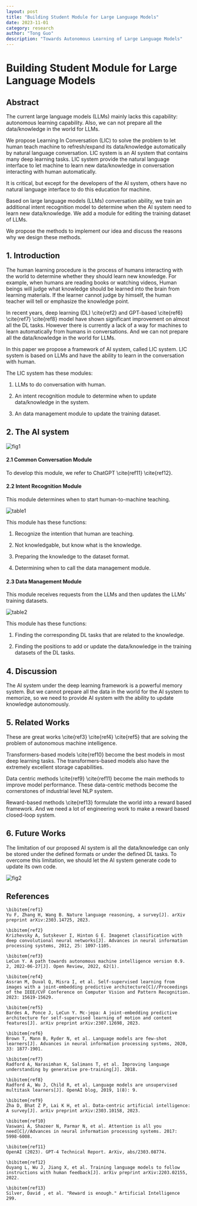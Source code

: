 ```yaml
---
layout: post
title: "Building Student Module for Large Language Models"
date: 2023-11-01
category: research
author: "Tong Guo"
description: "Towards Autonomous Learning of Large Language Models"
---
```



# Building Student Module for Large Language Models

## Abstract

The current large language models (LLMs) mainly lacks this capability: autonomous learning capability. Also, we can not prepare all the data/knowledge in the world for LLMs.

We propose Learning In Conversation (LIC) to solve the problem to let human teach machine to refresh/expand its data/knowledge automatically by natural language conversation.
LIC system is an AI system that contains many deep learning tasks. LIC system provide the natural language interface to let machine to learn new data/knowledge in conversation interacting with human automatically.

It is critical, but except for the developers of the AI system, others have no natural language interface to do this education for machine. 

Based on large language models (LLMs) conversation ability, we train an additional intent recognition model to determine when the AI system need to learn new data/knowledge. We add a module for editing the training dataset of LLMs. 

We propose the methods to implement our idea and discuss the reasons why we design these methods.

## 1. Introduction

The human learning procedure is the process of humans interacting with the world to determine whether they should learn new knowledge. For example, when humans are reading books or watching videos,  Human beings will judge what knowledge should be learned into the brain from learning materials. If the learner cannot judge by himself, the human teacher will tell or emphasize the knowledge point.

In recent years, deep learning (DL) \cite{ref2} and GPT-based \cite{ref6} \cite{ref7} \cite{ref8} model have shown significant improvement on almost all the DL tasks. However there is currently a lack of a way for machines to learn automatically from humans in conversations. And we can not prepare all the data/knowledge in the world for LLMs.
 

In this paper we propose a framework of AI system, called LIC system. LIC system is based on LLMs and have the ability to learn in the conversation with human.

The LIC system has these modules: 

1) LLMs to do conversation with human.

2) An intent recognition module to determine when to update data/knowledge in the system.

3) An data management module to update the training dataset.

## 2. The AI system

![fig1](/assets/png/auto-learn/fig1.png)

#### 2.1 Common Conversation Module

To develop this module, we refer to ChatGPT \cite{ref11} \cite{ref12}.

#### 2.2 Intent Recognition Module

This module determines when to start human-to-machine teaching.

![table1](/assets/png/auto-learn/table1.png)

This module has these functions:

1) Recognize the intention that human are teaching.

2) Not knowledgable, but know what is the knowledge.

3) Preparing the knowledge to the dataset format.

4) Determining when to call the data management module.

#### 2.3 Data Management Module

This module receives requests from the LLMs and then updates the LLMs' training datasets.

![table2](/assets/png/auto-learn/table2.png)

This module has these functions:

1) Finding the corresponding DL tasks that are related to the knowledge.
  
2) Finding the positions to add or update the data/knowledge in the training datasets of the DL tasks.

## 4. Discussion

The AI system under the deep learning framework is a powerful memory system. But we cannot prepare all the data in the world for the AI system to memorize, so we need to provide AI system with the ability to update knowledge autonomously.

## 5. Related Works

These are great works \cite{ref3} \cite{ref4} \cite{ref5} that are solving the problem of autonomous machine intelligence. 

Transformers-based models \cite{ref10} become the best models in most deep learning tasks. The transformers-based models also have the extremely excellent storage capabilities. 

Data centric methods \cite{ref9} \cite{ref11} become the main methods to improve model performance. These data-centric methods become the cornerstones of industrial level NLP system.

Reward-based methods \cite{ref13} formulate the world into a reward based framework. And we need a lot of engineering work to make a reward based closed-loop system.

## 6. Future Works

The limitation of our proposed AI system is all the data/knowledge can only be stored under the defined formats or under the defined DL tasks.
To overcome this limitation, we should let the AI system generate code to update its own code.

![fig2](/assets/png/auto-learn/fig2.png)

## References
```
\bibitem{ref1}
Yu F, Zhang H, Wang B. Nature language reasoning, a survey[J]. arXiv preprint arXiv:2303.14725, 2023.

\bibitem{ref2}
Krizhevsky A, Sutskever I, Hinton G E. Imagenet classification with deep convolutional neural networks[J]. Advances in neural information processing systems, 2012, 25: 1097-1105.

\bibitem{ref3}
LeCun Y. A path towards autonomous machine intelligence version 0.9. 2, 2022-06-27[J]. Open Review, 2022, 62(1).

\bibitem{ref4}
Assran M, Duval Q, Misra I, et al. Self-supervised learning from images with a joint-embedding predictive architecture[C]//Proceedings of the IEEE/CVF Conference on Computer Vision and Pattern Recognition. 2023: 15619-15629.

\bibitem{ref5}
Bardes A, Ponce J, LeCun Y. Mc-jepa: A joint-embedding predictive architecture for self-supervised learning of motion and content features[J]. arXiv preprint arXiv:2307.12698, 2023.

\bibitem{ref6}
Brown T, Mann B, Ryder N, et al. Language models are few-shot learners[J]. Advances in neural information processing systems, 2020, 33: 1877-1901.

\bibitem{ref7}
Radford A, Narasimhan K, Salimans T, et al. Improving language understanding by generative pre-training[J]. 2018.

\bibitem{ref8}
Radford A, Wu J, Child R, et al. Language models are unsupervised multitask learners[J]. OpenAI blog, 2019, 1(8): 9.

\bibitem{ref9}
Zha D, Bhat Z P, Lai K H, et al. Data-centric artificial intelligence: A survey[J]. arXiv preprint arXiv:2303.10158, 2023.

\bibitem{ref10}
Vaswani A, Shazeer N, Parmar N, et al. Attention is all you need[C]//Advances in neural information processing systems. 2017: 5998-6008.

\bibitem{ref11}
OpenAI (2023). GPT-4 Technical Report. ArXiv, abs/2303.08774.

\bibitem{ref12}
Ouyang L, Wu J, Jiang X, et al. Training language models to follow instructions with human feedback[J]. arXiv preprint arXiv:2203.02155, 2022.

\bibitem{ref13}
Silver, David , et al. "Reward is enough." Artificial Intelligence 299.

```



